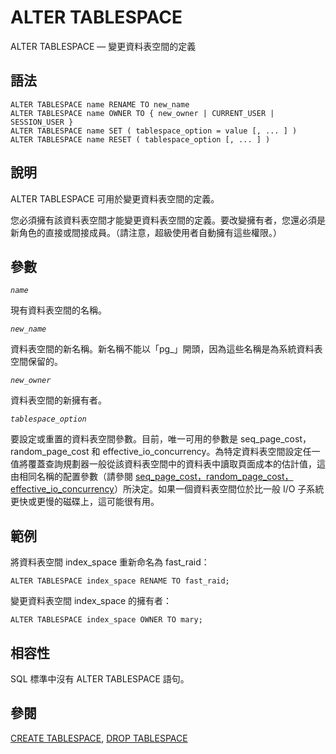# ALTER TABLESPACE

ALTER TABLESPACE — 變更資料表空間的定義

## 語法

```text
ALTER TABLESPACE name RENAME TO new_name
ALTER TABLESPACE name OWNER TO { new_owner | CURRENT_USER | SESSION_USER }
ALTER TABLESPACE name SET ( tablespace_option = value [, ... ] )
ALTER TABLESPACE name RESET ( tablespace_option [, ... ] )
```

## 說明

ALTER TABLESPACE 可用於變更資料表空間的定義。

您必須擁有該資料表空間才能變更資料表空間的定義。要改變擁有者，您還必須是新角色的直接或間接成員。（請注意，超級使用者自動擁有這些權限。）

## 參數

_`name`_

現有資料表空間的名稱。

_`new_name`_

資料表空間的新名稱。新名稱不能以「pg\_」開頭，因為這些名稱是為系統資料表空間保留的。

_`new_owner`_

資料表空間的新擁有者。

_`tablespace_option`_

要設定或重置的資料表空間參數。目前，唯一可用的參數是 seq\_page\_cost，random\_page\_cost 和 effective\_io\_concurrency。為特定資料表空間設定任一值將覆蓋查詢規劃器一般從該資料表空間中的資料表中讀取頁面成本的估計值，這由相同名稱的配置參數（請參閱 [seq\_page\_cost，random\_page\_cost，effective\_io\_concurrency](../../server-administration/server-configuration/resource-consumption.md#19-4-6-asynchronous-behavior)）所決定。如果一個資料表空間位於比一般 I/O 子系統更快或更慢的磁碟上，這可能很有用。

## 範例

將資料表空間 index\_space 重新命名為 fast\_raid：

```text
ALTER TABLESPACE index_space RENAME TO fast_raid;
```

變更資料表空間 index\_space 的擁有者：

```text
ALTER TABLESPACE index_space OWNER TO mary;
```

## 相容性

SQL 標準中沒有 ALTER TABLESPACE 語句。

## 參閱

[CREATE TABLESPACE](create-tablespace.md), [DROP TABLESPACE](drop-tablespace.md)

